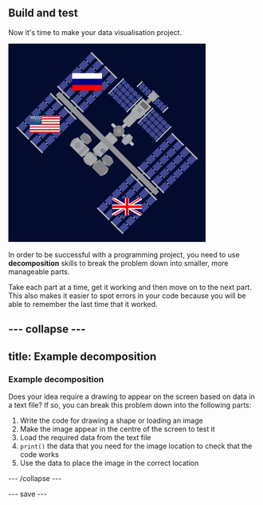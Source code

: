 ## Build and test

Now it's time to make your data visualisation project.

![A screenshot of the ISS expedition project. There is an illustration of the ISS with three flags on top. One flag is Russian, one is for the United States of America and the other is for the United Kingdom.](images/iss-project.PNG)

In order to be successful with a programming project, you need to use **decomposition** skills to break the problem down into smaller, more manageable parts. 

Take each part at a time, get it working and then move on to the next part. This also makes it easier to spot errors in your code because you will be able to remember the last time that it worked. 

--- collapse ---
---
title: Example decomposition
---

### Example decomposition

Does your idea require a drawing to appear on the screen based on data in a text file? If so, you can break this problem down into the following parts:

1. Write the code for drawing a shape or loading an image
2. Make the image appear in the centre of the screen to test it
3. Load the required data from the text file
4. `print()` the data that you need for the image location to check that the code works
5. Use the data to place the image in the correct location

--- /collapse ---




--- save ---
